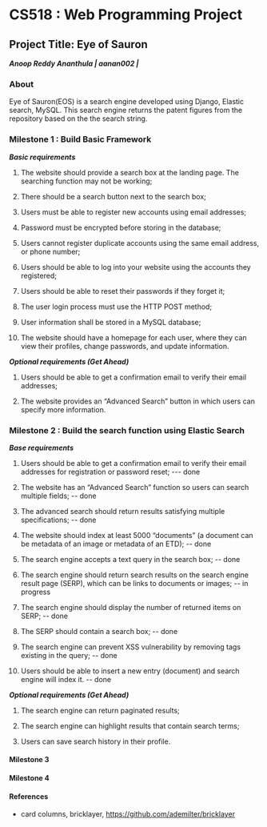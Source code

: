 # CS518 : Web Programming Project
## Project Title: Eye of Sauron
***Anoop Reddy Ananthula | aanan002 |***

### About

Eye of Sauron(EOS) is a search engine developed using Django, Elastic search, MySQL. This search engine returns the patent figures from the repository based on the the search string.

### Milestone 1 : Build Basic Framework

***Basic requirements***

1. The website should provide a search box at the landing page. The searching function
may not be working;

2. There should be a search button next to the search box;

3. Users must be able to register new accounts using email addresses;

4. Password must be encrypted before storing in the database;

5. Users cannot register duplicate accounts using the same email address, or phone number;

6. Users should be able to log into your website using the accounts they registered;

7. Users should be able to reset their passwords if they forget it;

8. The user login process must use the HTTP POST method;

9. User information shall be stored in a MySQL database;

10. The website should have a homepage for each user, where they can view their profiles, change passwords, and update information.

***Optional requirements (Get Ahead)***
1. Users should be able to get a confirmation email to verify their email addresses;

2. The website provides an “Advanced Search” button in which users can specify more
information.

### Milestone 2 :  Build the search function using Elastic Search

***Base requirements***

1. Users should be able to get a confirmation email to verify their email addresses for registration or password reset; --- done

2. The website has an “Advanced Search” function so users can search multiple fields; -- done

3. The advanced search should return results satisfying multiple specifications; -- done

4. The website should index at least 5000 “documents” (a document can be metadata of an image or metadata of an ETD); -- done

5. The search engine accepts a text query in the search box; -- done

6. The search engine should return search results on the search engine result page (SERP), which can be links to documents or images; -- in progress

7. The search engine should display the number of returned items on SERP; -- done

8. The SERP should contain a search box; -- done

9. The search engine can prevent XSS vulnerability by removing tags existing in the query; -- done 

10. Users should be able to insert a new entry (document) and search engine will index it. -- done

***Optional requirements (Get Ahead)***

1. The search engine can return paginated results;

2. The search engine can highlight results that contain search terms;

3. Users can save search history in their profile.

#### Milestone 3

#### Milestone 4

#### References

* card columns, bricklayer, https://github.com/ademilter/bricklayer

